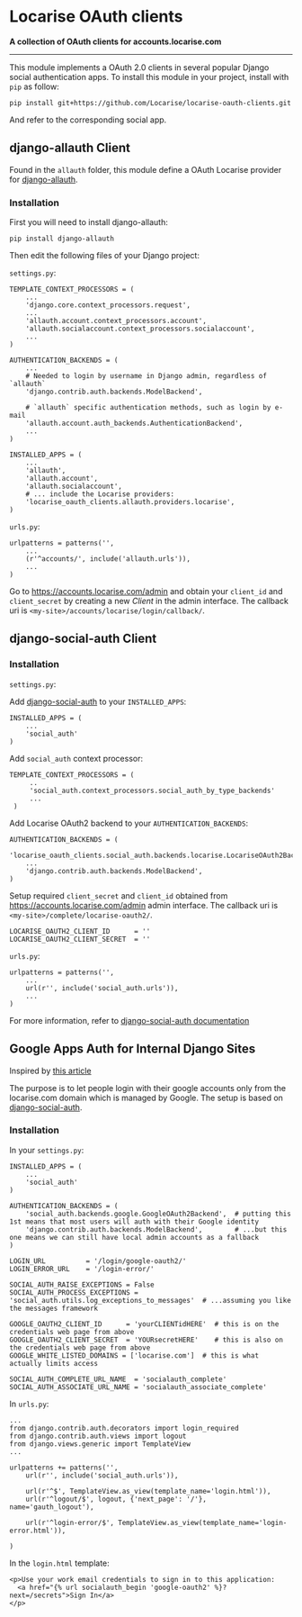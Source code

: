 Locarise OAuth clients
======================

**A collection of OAuth clients for accounts.locarise.com**

---

This module implements a OAuth 2.0 clients in several popular Django social
authentication apps. To install this module in your project, install with `pip`
as follow:

    pip install git+https://github.com/Locarise/locarise-oauth-clients.git

And refer to the corresponding social app.


django-allauth Client
---------------------

Found in the `allauth` folder, this module define a OAuth Locarise provider for
[django-allauth].

### Installation

First you will need to install django-allauth:

    pip install django-allauth

Then edit the following files of your Django project:

`settings.py`:

    TEMPLATE_CONTEXT_PROCESSORS = (
        ...
        'django.core.context_processors.request',
        ...
        'allauth.account.context_processors.account',
        'allauth.socialaccount.context_processors.socialaccount',
        ...
    )

    AUTHENTICATION_BACKENDS = (
        ...
        # Needed to login by username in Django admin, regardless of `allauth`
        'django.contrib.auth.backends.ModelBackend',

        # `allauth` specific authentication methods, such as login by e-mail
        'allauth.account.auth_backends.AuthenticationBackend',
        ...
    )

    INSTALLED_APPS = (
        ...
        'allauth',
        'allauth.account',
        'allauth.socialaccount',
        # ... include the Locarise providers:
        'locarise_oauth_clients.allauth.providers.locarise',
    )

`urls.py`:

    urlpatterns = patterns('',
        ...
        (r'^accounts/', include('allauth.urls')),
        ...
    )

Go to https://accounts.locarise.com/admin and obtain your `client_id` and
`client_secret` by creating a new *Client* in the admin interface. The callback
uri is `<my-site>/accounts/locarise/login/callback/`.


django-social-auth Client
-------------------------

### Installation

`settings.py`:

Add [django-social-auth] to your `INSTALLED_APPS`:

    INSTALLED_APPS = (
        ...
        'social_auth'
    )

Add `social_auth` context processor:

    TEMPLATE_CONTEXT_PROCESSORS = (
         ..
         'social_auth.context_processors.social_auth_by_type_backends'
         ...
     )

Add Locarise OAuth2 backend to your `AUTHENTICATION_BACKENDS`:

    AUTHENTICATION_BACKENDS = (
        'locarise_oauth_clients.social_auth.backends.locarise.LocariseOAuth2Backend',
        ...
        'django.contrib.auth.backends.ModelBackend',
    )

Setup required `client_secret` and `client_id` obtained from
https://accounts.locarise.com/admin admin interface. The callback uri is
`<my-site>/complete/locarise-oauth2/`.

    LOCARISE_OAUTH2_CLIENT_ID      = ''
    LOCARISE_OAUTH2_CLIENT_SECRET  = ''

`urls.py`:

    urlpatterns = patterns('',
        ...
        url(r'', include('social_auth.urls')),
        ...
    )

For more information, refer to
[django-social-auth documentation](http://django-social-auth.readthedocs.org/)


Google Apps Auth for Internal Django Sites
------------------------------------------

Inspired by [this article](http://techblog.safaribooksonline.com/2012/11/02/google-apps-auth-for-internal-django-sites/)

The purpose is to let people login with their google accounts only from
the locarise.com domain which is managed by Google.
The setup is based on [django-social-auth].

### Installation

In your `settings.py`:

    INSTALLED_APPS = (
        ...
        'social_auth'
    )

    AUTHENTICATION_BACKENDS = (
        'social_auth.backends.google.GoogleOAuth2Backend',  # putting this 1st means that most users will auth with their Google identity
        'django.contrib.auth.backends.ModelBackend',        # ...but this one means we can still have local admin accounts as a fallback
    )

    LOGIN_URL          = '/login/google-oauth2/'
    LOGIN_ERROR_URL    = '/login-error/'

    SOCIAL_AUTH_RAISE_EXCEPTIONS = False
    SOCIAL_AUTH_PROCESS_EXCEPTIONS = 'social_auth.utils.log_exceptions_to_messages'  # ...assuming you like the messages framework

    GOOGLE_OAUTH2_CLIENT_ID      = 'yourCLIENTidHERE'  # this is on the credentials web page from above
    GOOGLE_OAUTH2_CLIENT_SECRET  = 'YOURsecretHERE'    # this is also on the credentials web page from above
    GOOGLE_WHITE_LISTED_DOMAINS = ['locarise.com']  # this is what actually limits access

    SOCIAL_AUTH_COMPLETE_URL_NAME  = 'socialauth_complete'
    SOCIAL_AUTH_ASSOCIATE_URL_NAME = 'socialauth_associate_complete'

In `urls.py`:

    ...
    from django.contrib.auth.decorators import login_required
    from django.contrib.auth.views import logout
    from django.views.generic import TemplateView
    ...

    urlpatterns += patterns('',
        url(r'', include('social_auth.urls')),

        url(r'^$', TemplateView.as_view(template_name='login.html')),
        url(r'^logout/$', logout, {'next_page': '/'}, name='gauth_logout'),

        url(r'^login-error/$', TemplateView.as_view(template_name='login-error.html')),

    )

In the `login.html` template:

    <p>Use your work email credentials to sign in to this application:
      <a href="{% url socialauth_begin 'google-oauth2' %}?next=/secrets">Sign In</a>
    </p>


[django-allauth]: https://django-allauth.readthedocs.org/en/latest/
[django-social-auth]: https://github.com/omab/django-social-auth
